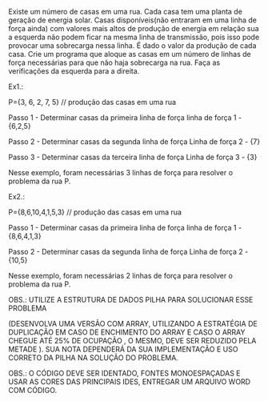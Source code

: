 Existe um número de casas em uma rua. Cada casa tem uma planta de geração de
energia solar. Casas disponíveis(não entraram em uma linha de força ainda) com valores mais altos
de produção de energia em relação sua a esquerda não podem ficar na mesma
linha de transmissão, pois isso pode provocar uma sobrecarga nessa
linha. É dado o valor da produção de cada casa. Crie um programa que
aloque as casas em um número de linhas de força necessárias para que não
haja sobrecarga na rua. Faça as verificações da esquerda para a direita.

Ex1.:

P={3, 6, 2, 7, 5} // produção das casas em uma rua

Passo 1 - Determinar casas da primeira linha de força
linha de força 1 - {6,2,5}


Passo 2 - Determinar casas da segunda linha de força
Linha de força 2 - {7}


Passo 3 - Determinar casas da terceira linha de força
Linha de força 3 - {3}

Nesse exemplo, foram necessárias 3 linhas de força para resolver o problema da rua P.

Ex2.:

P={8,6,10,4,1,5,3} // produção das casas em uma rua

Passo 1 - Determinar casas da primeira linha de força
linha de força 1 - {8,6,4,1,3}


Passo 2 - Determinar casas da segunda linha de força
Linha de força 2 - {10,5}


Nesse exemplo, foram necessárias 2 linhas de força para resolver o problema da rua P.

OBS.: UTILIZE A ESTRUTURA DE DADOS PILHA
PARA SOLUCIONAR ESSE PROBLEMA

(DESENVOLVA UMA VERSÃO COM ARRAY, UTILIZANDO A ESTRATÉGIA DE DUPLICAÇÃO
EM CASO DE ENCHIMENTO DO ARRAY E CASO O ARRAY CHEGUE ATÉ 25% DE OCUPAÇÃO ,
O MESMO, DEVE SER REDUZIDO PELA METADE ). SUA NOTA DEPENDERÁ DA SUA
IMPLEMENTAÇÃO E USO CORRETO DA PILHA NA SOLUÇÃO DO PROBLEMA.

OBS.: O CÓDIGO DEVE SER IDENTADO, FONTES MONOESPAÇADAS E USAR AS CORES DAS PRINCIPAIS IDES, ENTREGAR UM ARQUIVO WORD COM CÓDIGO.